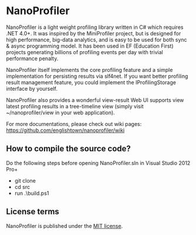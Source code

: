 NanoProfiler
============

NanoProfiler is a light weight profiling library written in C# which requires .NET 4.0+. It was inspired by the MiniProfiler project, but is designed for high performance, big-data analytics, and is easy to be used for both sync & async programming model. It has been used in EF (Education First) projects generating billions of profiling events per day with trivial performance penalty.

NanoProfiler itself implements the core profiling feature and a simple implementation for persisting results via slf4net. If you want better profiling result management feature, you could implement the IProfilingStorage interface by yourself.

NanoProfiler also provides a wonderful view-result Web UI supports view latest profiling results in a tree-timeline view (simply visit ~/nanoprofiler/view in your web application). 

For more documentations, please check out wiki pages: https://github.com/englishtown/nanoprofiler/wiki

How to compile the source code?
-------------------------------
Do the following steps before opening NanoProfiler.sln in Visual Studio 2012 Pro+

- git clone
- cd src
- run .\build.ps1

License terms
-------------
NanoProfiler is published under the [MIT license](http://englishtown.mit-license.org).
